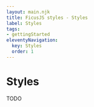```yaml
---
layout: main.njk
title: FicusJS styles - Styles
label: Styles
tags:
- gettingStarted
eleventyNavigation:
  key: Styles
  order: 1
---
```

# Styles

TODO